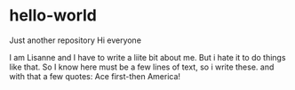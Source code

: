 # hello-world
Just another repository
Hi everyone

I am Lisanne and I have to write a liite bit about me. But i hate it to do things like that. So I know here must be a few lines of text, so i write these.
and with that a few quotes:
Ace first-then America!

